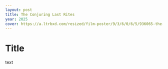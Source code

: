 ```yaml
---
layout: post
title: The Conjuring Last Rites
year: 2025
cover: https://a.ltrbxd.com/resized/film-poster/9/3/6/0/6/5/936065-the-conjuring-last-rites-0-2000-0-3000-crop.jpg?v=597eedcd06
---
```


# Title

text

